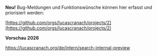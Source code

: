 **Neu!** Bug-Meldungen und Funktionswünsche können hier erfasst und priorisiert werden:

[https://github.com/orgs/lucascranach/projects/2](https://github.com/orgs/lucascranach/projects/2)


**Vorschau 2026**

https://lucascranach.org/de/intern/search-internal-preview
